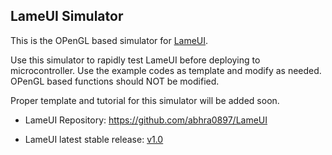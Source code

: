 ## LameUI Simulator

This is the OPenGL based simulator for [LameUI](https://github.com/abhra0897/LameUI).

Use this simulator to rapidly test LameUI before deploying to microcontroller. Use the example codes as template and modify as needed. OPenGL based functions should NOT be modified.

Proper template and tutorial for this simulator will be added soon.

- LameUI Repository: https://github.com/abhra0897/LameUI

- LameUI latest stable release: [v1.0](https://github.com/abhra0897/LameUI/releases/tag/v1.0-stable)

